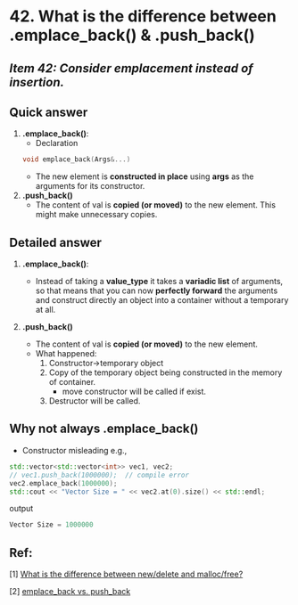 # 42. What is the difference between .emplace_back() & .push_back()

## *Item 42: Consider emplacement instead of insertion.*
## Quick answer
1. **.emplace_back()**:
    - Declaration
    ~~~c++
    void emplace_back(Args&...)
    ~~~
    - The new element is **constructed in place** using **args** as the arguments for its constructor.
2. **.push_back()**
    - The content of val is **copied (or moved)** to the new element. This might make unnecessary copies.

## Detailed answer
1. **.emplace_back()**:
    - Instead of taking a **value_type** it takes a **variadic list** of arguments, so that means that you can now **perfectly forward** the arguments and construct directly an object into a container without a temporary at all.

2. **.push_back()**
    - The content of val is **copied (or moved)** to the new element.
    - What happened:
        1. Constructor->temporary object
        2. Copy of the temporary object being constructed in the memory of container.
            - move constructor will be called if exist.
        3. Destructor will be called.

## Why not always **.emplace_back()**
- Constructor misleading
e.g., 
~~~c++
std::vector<std::vector<int>> vec1, vec2;
// vec1.push_back(1000000);  // compile error 
vec2.emplace_back(1000000);
std::cout << "Vector Size = " << vec2.at(0).size() << std::endl;
~~~
output
~~~c++
Vector Size = 1000000
~~~


## Ref:
[1] [What is the difference between new/delete and malloc/free?](https://stackoverflow.com/questions/4303513/push-back-vs-emplace-back)

[2] [emplace_back vs. push_back](https://yasenh.github.io/post/cpp-diary-1-emplace_back/)